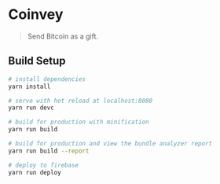 # Coinvey

> Send Bitcoin as a gift.

## Build Setup

``` bash
# install dependencies
yarn install

# serve with hot reload at localhost:8080
yarn run devc

# build for production with minification
yarn run build

# build for production and view the bundle analyzer report
yarn run build --report

# deploy to firebase
yarn run deploy
```
